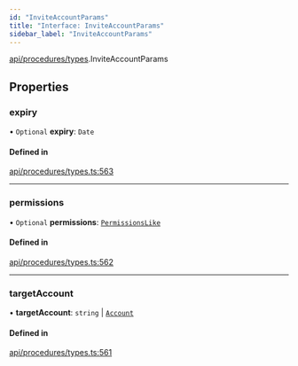 ```yaml
---
id: "InviteAccountParams"
title: "Interface: InviteAccountParams"
sidebar_label: "InviteAccountParams"
---
```


[api/procedures/types](../../../../../modules/API/Procedures/Types/Types.md).InviteAccountParams

## Properties

### expiry

• `Optional` **expiry**: `Date`

#### Defined in

[api/procedures/types.ts:563](https://github.com/PolymeshAssociation/polymesh-sdk/blob/fedc4714f/src/api/procedures/types.ts#L563)

___

### permissions

• `Optional` **permissions**: [`PermissionsLike`](../../../../../modules/API/Entities/Types/Types.md#permissionslike)

#### Defined in

[api/procedures/types.ts:562](https://github.com/PolymeshAssociation/polymesh-sdk/blob/fedc4714f/src/api/procedures/types.ts#L562)

___

### targetAccount

• **targetAccount**: `string` \| [`Account`](../../../../../classes/API/Entities/Account/Account.md)

#### Defined in

[api/procedures/types.ts:561](https://github.com/PolymeshAssociation/polymesh-sdk/blob/fedc4714f/src/api/procedures/types.ts#L561)
